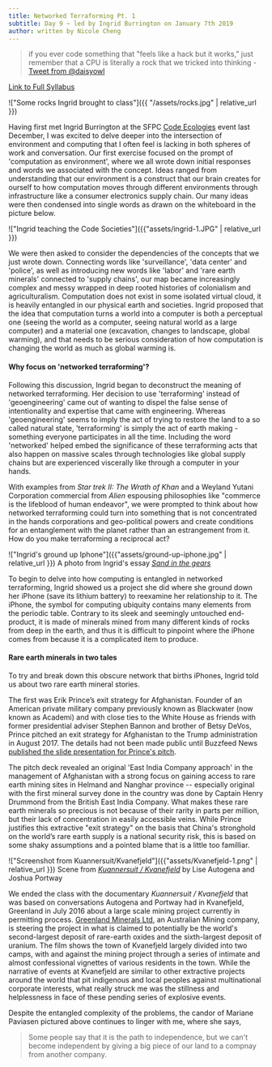 ```yaml
---
title: Networked Terraforming Pt. 1
subtitle: Day 9 ~ led by Ingrid Burrington on January 7th 2019
author: written by Nicole Cheng
---
```


>if you ever code something that "feels like a hack but it works," just remember that a CPU is literally a rock that we tricked into thinking - [Tweet from @daisyowl](https://twitter.com/daisyowl/status/841802094361235456?lang=en)

[Link to Full Syllabus](https://github.com/lifewinning/networked-terraforming)

!["Some rocks Ingrid brought to class"]({{ "/assets/rocks.jpg" | relative_url }})

Having first met Ingrid Burrington at the SFPC [Code Ecologies](http://sfpc.io/codeecologies/) event last December, I was excited to delve deeper into the intersection of environment and computing that I often feel is lacking in both spheres of work and conversation. Our first exercise focused on the prompt of 'computation as environment', where we all wrote down initial responses and words we associated with the concept. Ideas ranged from understanding that our environment is a construct that our brain creates for ourself to how computation moves through different environments through infrastructure like a consumer electronics supply chain. Our many ideas were then condensed into single words as drawn on the whiteboard in the picture below.

!["Ingrid teaching the Code Societies"]({{"assets/ingrid-1.JPG" | relative_url }})

We were then asked to consider the dependencies of the concepts that we just wrote down. Connecting words like 'surveillance', 'data center' and 'police', as well as introducing new words like 'labor' and 'rare earth minerals' connected to 'supply chains', our map became increasingly complex and messy wrapped in deep rooted histories of colonialism and agriculturalism. Computation does not exist in some isolated virtual cloud, it is heavily entangled in our physical earth and societies. Ingrid proposed that the idea that computation turns a world into a computer is both a perceptual one (seeing the world as a computer, seeing natural world as a large computer) and a material one (excavation, changes to landscape, global warming), and that needs to be serious consideration of how computation is changing the world as much as global warming is.

#### Why focus on 'networked terraforming'?
Following this discussion, Ingrid began to deconstruct the meaning of networked terraforming. Her decision to use 'terraforming' instead of 'geoengineering' came out of wanting to dispel the false sense of intentionality and expertise that came with engineering. Whereas 'geoengineering' seems to imply the act of trying to restore the land to a so called natural state, 'terraforming' is simply the act of earth making - something everyone participates in all the time. Including the word 'networked' helped embed the significance of these terraforming acts that also happen on massive scales through technologies like global supply chains but are experienced viscerally like through a computer in your hands.

With examples from _Star trek II: The Wrath of Khan_ and a Weyland Yutani Corporation commercial from _Alien_ espousing philosophies like "commerce is the lifeblood of human endeavor", we were prompted to think about how networked terraforming could turn into something that is not concentrated in the hands corporations and geo-political powers and create conditions for an entanglement with the planet rather than an estrangement from it. How do you make terraforming a reciprocal act?

!["Ingrid's ground up Iphone"]({{"assets/ground-up-iphone.jpg" | relative_url }})
A photo from Ingrid's essay _[Sand in the gears](https://thecreativeindependent.com/people/sand-in-the-gears/)_

To begin to delve into how computing is entangled in networked terraforming, Ingrid showed us a project she did where she ground down her iPhone (save its lithium battery) to reexamine her relationship to it. The iPhone, the symbol for computing ubiquity contains many elements from the periodic table. Contrary to its sleek and seemingly untouched end-product, it is made of minerals mined from many different kinds of rocks from deep in the earth, and thus it is difficult to pinpoint where the iPhone comes from because it is a complicated item to produce.

#### Rare earth minerals in two tales
To try and break down this obscure network that births iPhones, Ingrid told us about two rare earth mineral stories.

The first was Erik Prince’s exit strategy for Afghanistan. Founder of an American private military company previously known as Blackwater (now known as Academi) and with close ties to the White House as friends with former presidential adviser Stephen Bannon and brother of Betsy DeVos, Prince pitched an exit strategy for Afghanistan to the Trump administration in August 2017. The details had not been made public until Buzzfeed News [published the slide presentation for Prince's pitch](https://www.buzzfeednews.com/article/aramroston/private-war-erik-prince-has-his-eye-on-afghanistans-rare).

The pitch deck revealed an original 'East India Company approach' in the management of Afghanistan with a strong focus on gaining access to rare earth mining sites in Helmand and Nanghar province -- especially original with the first mineral survey done in the country was done by Captain Henry Drummond from the British East India Company. What makes these rare earth minerals so precious is not because of their rarity in parts per million, but their lack of concentration in easily accessible veins. While Prince justifies this extractive "exit strategy" on the basis that China's stronghold on the world’s rare earth supply is a national security risk, this is based on some shaky assumptions and a pointed blame that is a little too familliar.

!["Screenshot from Kuannersuit/Kvanefjeld"]({{"assets/Kvanefjeld-1.png" | relative_url }})
Scene from [_Kuannersuit / Kvanefjeld_](https://vimeo.com/214697146) by Lise Autogena and Joshua Portway

We ended the class with the documentary _Kuannersuit / Kvanefjeld_ that was based on conversations Autogena and Portway had in Kvanefjeld, Greenland in July 2016 about a large scale mining project currently in permitting process. [Greenland Minerals Ltd](http://www.ggg.gl/project/), an Australian Mining company, is steering the project in what is claimed to potentially be the world's second-largest deposit of rare-earth oxides and the sixth-largest deposit of uranium. The film shows the town of Kvanefjeld largely divided into two camps, with and against the mining project through a series of intimate and almost confessional vignettes of various residents in the town. While the narrative of events at Kvanefjeld are similar to other extractive projects around the world that pit indigenous and local peoples against multinational corporate interests, what really struck me was the stillness and helplessness in face of these pending series of explosive events.

Despite the entangled complexity of the problems, the candor of Mariane Paviasen pictured above continues to linger with me, where she says,
> Some people say that it is the path to independence, but we can't become independent by giving a big piece of our land to a compnay from another company.
